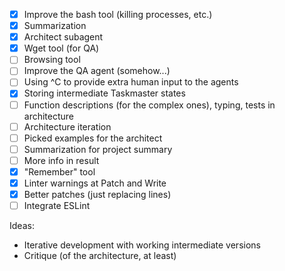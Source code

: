 - [X] Improve the bash tool (killing processes, etc.)
- [X] Summarization
- [X] Architect subagent
- [X] Wget tool (for QA)
- [ ] Browsing tool
- [ ] Improve the QA agent (somehow...)
- [ ] Using ^C to provide extra human input to the agents
- [X] Storing intermediate Taskmaster states
- [ ] Function descriptions (for the complex ones), typing, tests in architecture
- [ ] Architecture iteration
- [ ] Picked examples for	the architect
- [ ] Summarization for project summary
- [ ] More info in result
- [X] "Remember" tool
- [X] Linter warnings at Patch and Write
- [X] Better patches (just replacing lines)
- [ ] Integrate ESLint

Ideas:

- Iterative development with working intermediate versions
- Critique (of the architecture, at least)
